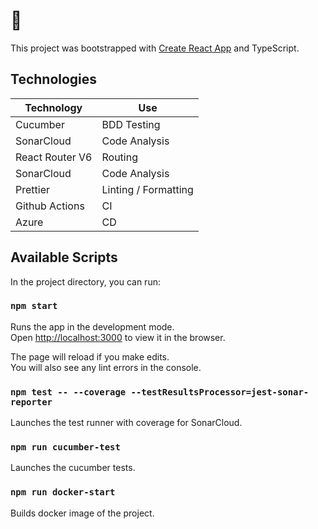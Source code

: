 # 🐄

This project was bootstrapped with [Create React App](https://github.com/facebook/create-react-app) and TypeScript.

## Technologies

| Technology      | Use |
| ----------- | ----------- |
| Cucumber      | BDD Testing       |
| SonarCloud   | Code Analysis        |
| React Router V6   | Routing       |
| SonarCloud   | Code Analysis        |
| Prettier   | Linting / Formatting        |
| Github Actions   | CI        |
| Azure  | CD        |

## Available Scripts

In the project directory, you can run:

### `npm start`

Runs the app in the development mode.\
Open [http://localhost:3000](http://localhost:3000) to view it in the browser.

The page will reload if you make edits.\
You will also see any lint errors in the console.

### `npm test -- --coverage --testResultsProcessor=jest-sonar-reporter`

Launches the test runner with coverage for SonarCloud.

### `npm run cucumber-test`

Launches the cucumber tests.

### `npm run docker-start`

Builds docker image of the project.
